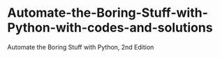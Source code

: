 # Automate-the-Boring-Stuff-with-Python-with-codes-and-solutions
Automate the Boring Stuff with Python, 2nd Edition
